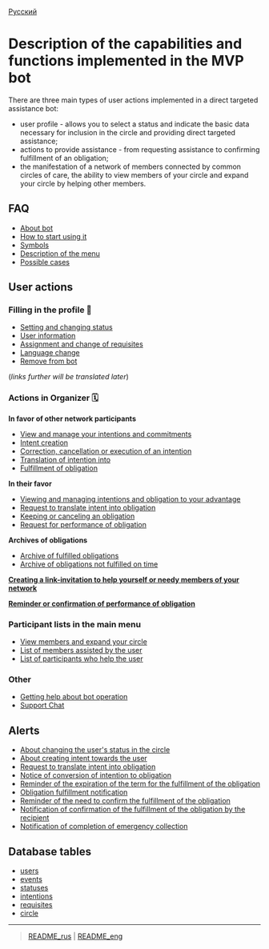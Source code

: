 [Русский](../documents/index.md)

# Description of the capabilities and functions implemented in the MVP bot

There are three main types of user actions implemented in a  direct targeted assistance bot:
- user profile - allows you to select a status and indicate the basic data necessary for inclusion in the circle and providing direct targeted assistance;
- actions to provide assistance - from requesting assistance to confirming fulfillment of an obligation;
- the manifestation of a network of members connected by common circles of care, the ability to view members of your circle and expand your circle by helping other members.

## FAQ
- [About bot](faq/about_bot.md)
- [How to start using it](faq/how_start.md)
- [Symbols](faq/conventions.md)
- [Description of the menu](faq/menu.md)
- [Possible cases](faq/cases.md)

## User actions 

### Filling in the profile 👤
- [Setting and changing status](actions/change_status.md)
- [User information](actions/about_me.md)
- [Assignment and change of requisites](actions/change_requisites.md)
- [Language change](actions/change_language.md)
- [Remove from bot](actions/delete_from_bot.md)

(_links further will be translated later_)

### Actions in Organizer 🗓
**In favor of other network participants**
- [View and manage your intentions and commitments](actions/show_int_obl.md)
- [Intent creation](actions/create_intent.md)
- [Correction, cancellation or execution of an intention](actions/correction_my_intention.md)
- [Translation of intention into ](actions/creation_of_obligation.md)
- [Fulfillment of obligation](actions/obl_fulfilled.md)


**In their favor**
- [Viewing and managing intentions and obligation to your advantage](actions/show_int_obl_for_me.md)
- [Request to translate intent into obligation](actions/request_for_transfer.md)
- [Keeping or canceling an obligation](actions/save_obligation.md)
- [Request for performance of obligation](actions/request_for_execution.md)

**Archives of obligations**
- [Archive of fulfilled obligations](actions/archive_my.md)
- [Archive of obligations not fulfilled on time](actions/archive.md)

**[Creating a link-invitation to help yourself or needy members of your network](actions/create_invite.md)**

**[Reminder or confirmation of performance of obligation](actions/confirmation_of_transfer.md)**


### Participant lists in the main menu
- [View members and expand your circle](actions/show_circle.md)
- [List of members assisted by the user](actions/list_my_people.md)
- [List of participants who help the user](actions/list_other_people.md)

### Other
- [Getting help about bot operation](actions/faq.md)
- [Support Chat](actions/support_chat.md)

## Alerts
- [About changing the user's status in the circle](notifications/status_changed.md)
- [About creating intent towards the user](notifications/intention_created.md)
- [Request to translate intent into obligation](notifications/request_for_translation.md)
- [Notice of conversion of intention to obligation](notifications/obligation_created.md) 
- [Reminder of the expiration of the term for the fulfillment of the obligation](notifications/reminder_of_obligation.md)
- [Obligation fulfillment notification](notifications/obl_fulfilled.md)
- [Reminder of the need to confirm the fulfillment of the obligation](notifications/reminder_to_confirm.md)
- [Notification of confirmation of the fulfillment of the obligation by the recipient](notifications/obl_received.md)
- [Notification of completion of emergency collection](notifications/end_red.md)


## Database tables
- [users](tables/users.md)
- [events](tables/events.md)
- [statuses](tables/statuses.md)
- [intentions](tables/intentions.md)
- [requisites](tables/requisites.md)
- [circle](tables/circle.md)


---
> [README_rus](../README.md)  |  [README_eng](../README_eng.md)
